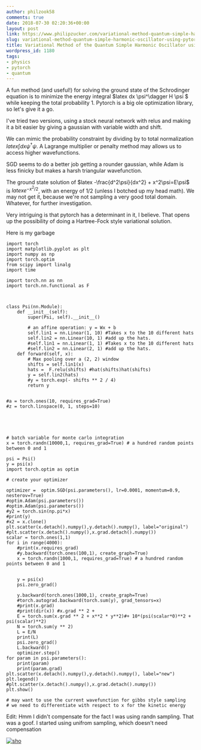 ```yaml
---
author: philzook58
comments: true
date: 2018-07-30 02:20:36+00:00
layout: post
link: https://www.philipzucker.com/variational-method-quantum-simple-harmonic-oscillator-using-pytorch/
slug: variational-method-quantum-simple-harmonic-oscillator-using-pytorch
title: Variational Method of the Quantum Simple Harmonic Oscillator using PyTorch
wordpress_id: 1180
tags:
- physics
- pytorch
- quantum
---
```


A fun method (and useful!) for solving the ground state of the Schrodinger equation is to minimize the energy integral $latex dx \psi^\dagger H \psi $ while keeping the total probability 1. Pytorch is a big ole optimization library, so let's give it a go.

I've tried two versions, using a stock neural network with relus and making it a bit easier by giving a gaussian with variable width and shift.

We can mimic the probability constraint by dividing by to total normalization $latex \int dx \psi^\dagger \psi$. A Lagrange multiplier or penalty method may allows us to access higher wavefunctions.

SGD seems to do a better job getting a rounder gaussian, while Adam is less finicky but makes a harsh triangular wavefunction.

The ground state solution of $latex -\frac{d^2\psi}{dx^2} + x^2\psi=E\psi$ is $latex e^{-x^2/2}$, with an energy of 1/2 (unless I botched up my head math). We may not get it, because we're not sampling a very good total domain. Whatever, for further investigation.

Very intriguing is that pytorch has a determinant in it, I believe. That opens up the possibility of doing a Hartree-Fock style variational solution.

Here is my garbage

    
    import torch
    import matplotlib.pyplot as plt
    import numpy as np
    import torch.optim
    from scipy import linalg
    import time
    
    import torch.nn as nn
    import torch.nn.functional as F
    
    
    
    class Psi(nn.Module):
        def __init__(self):
            super(Psi, self).__init__()
    
            # an affine operation: y = Wx + b
            self.lin1 = nn.Linear(1, 10) #Takes x to the 10 different hats
            self.lin2 = nn.Linear(10, 1) #add up the hats.
            #self.lin1 = nn.Linear(1, 1) #Takes x to the 10 different hats
            #self.lin2 = nn.Linear(2, 1) #add up the hats.
        def forward(self, x):
            # Max pooling over a (2, 2) window
            shifts = self.lin1(x)
            hats =  F.relu(shifts) #hat(shifts)hat(shifts)
            y = self.lin2(hats)
            #y = torch.exp(- shifts ** 2 / 4)
            return y
    
    
    #a = torch.ones(10, requires_grad=True)
    #z = torch.linspace(0, 1, steps=10)
    
    
    
    
    
    # batch variable for monte carlo integration
    x = torch.randn(10000,1, requires_grad=True) # a hundred random points between 0 and 1
    
    psi = Psi()
    y = psi(x)
    import torch.optim as optim
    
    # create your optimizer
    
    optimizer =  optim.SGD(psi.parameters(), lr=0.0001, momentum=0.9, nesterov=True)
    #optim.Adam(psi.parameters())
    #optim.Adam(psi.parameters())
    #y2 = torch.sin(np.pi*x)
    #print(y)
    #x2 = x.clone()
    plt.scatter(x.detach().numpy(),y.detach().numpy(), label="original")
    #plt.scatter(x.detach().numpy(),x.grad.detach().numpy())
    scalar = torch.ones(1,1)
    for i in range(4000):
        #print(x.requires_grad)
        #y.backward(torch.ones(100,1), create_graph=True)
        x = torch.randn(1000,1, requires_grad=True) # a hundred random points between 0 and 1
    
        
        y = psi(x)
        psi.zero_grad()
    
        y.backward(torch.ones(1000,1), create_graph=True)
        #torch.autograd.backward(torch.sum(y), grad_tensors=x)
        #print(x.grad)
        #print(dir(x)) #x.grad ** 2 +
        E = torch.sum(x.grad ** 2 + x**2 * y**2)#+ 10*(psi(scalar*0)**2 + psi(scalar)**2)
        N = torch.sum(y ** 2)
        L = E/N
        print(L)
        psi.zero_grad()
        L.backward()
        optimizer.step()
    for param in psi.parameters():
        print(param)
        print(param.grad)
    plt.scatter(x.detach().numpy(),y.detach().numpy(), label="new")
    plt.legend()
    #plt.scatter(x.detach().numpy(),x.grad.detach().numpy())
    plt.show()
    
    # may want to use the current wavefunction for gibbs style sampling
    # we need to differentiate with respect to x for the kinetic energy
    


Edit: Hmm I didn't compensate for the fact I was using randn sampling. That was a goof. I started using unifrom sampling, which doesn't need compensation



[![sho](http://philzucker2.nfshost.com/wp-content/uploads/2018/07/sho.png)](http://philzucker2.nfshost.com/wp-content/uploads/2018/07/sho.png)
